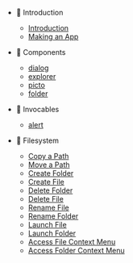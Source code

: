 * 👣 Introduction

    * [Introduction](README.md)
    * [Making an App](intro/making-app.md)

* 🎨 Components

    * [dialog](components/dialog.md)
    * [explorer](components/explorer.md)
    * [picto](components/picto.md)
    * [folder](components/folder.md)

* 💬 Invocables

    * [alert](invocables/alert.md)

* 💾 Filesystem

    * [Copy a Path](fs/copyPath.md)
    * [Move a Path](fs/movePath.md)
    * [Create Folder](fs/createFolder.md)
    * [Create File](fs/createFile.md)
    * [Delete Folder](fs/deleteFolder.md)
    * [Delete File](fs/deleteFile.md)
    * [Rename File](fs/renameFile.md)
    * [Rename Folder](fs/renameFolder.md)
    * [Launch File](fs/launchFile.md)
    * [Launch Folder](fs/launchFolder.md)
    * [Access File Context Menu](fs/fileContextMenu.md)
    * [Access Folder Context Menu](fs/folderContextMenu.md)